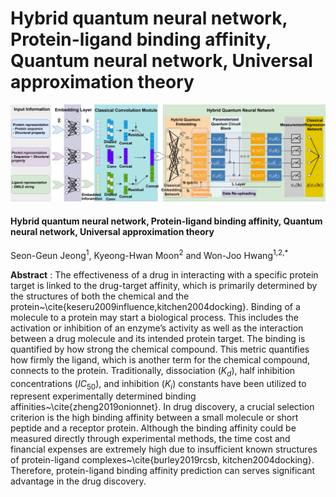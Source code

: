 # Hybrid quantum neural network, Protein-ligand binding affinity, Quantum neural network, Universal approximation theory

<img src="./imgs/mainfig.png">

#### Hybrid quantum neural network, Protein-ligand binding affinity, Quantum neural network, Universal approximation theory

Seon-Geun Jeong<sup>1</sup>, Kyeong-Hwan Moon<sup>2</sup> and Won-Joo Hwang<sup>1,2,*</sup>

**Abstract** : The effectiveness of a drug in interacting with a specific protein target is linked to the drug-target affinity, which is primarily determined by the structures of both the chemical and the protein~\cite{keseru2009influence,kitchen2004docking}. Binding of a molecule to a protein may start a biological process. This includes the activation or inhibition of an enzyme’s activity as well as the interaction between a drug molecule and its intended protein target. The binding is quantified by how strong the chemical compound. This metric quantifies how firmly the ligand, which is another term for the chemical compound, connects to the protein. Traditionally, dissociation ($K_d$), half inhibition concentrations ($IC_{50}$), and inhibition ($K_i$) constants have been utilized to represent experimentally determined binding affinities~\cite{zheng2019onionnet}. In drug discovery, a crucial selection criterion is the high binding affinity between a small molecule or short peptide and a receptor protein. Although the binding affinity could be measured directly through experimental methods, the time cost and financial expenses are extremely high due to insufficient known structures of protein-ligand complexes~\cite{burley2019rcsb, kitchen2004docking}. Therefore, protein-ligand binding affinity prediction can serves significant advantage in the drug discovery. 
